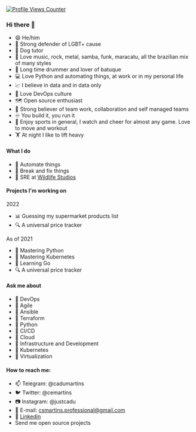 [![Profile Views Counter](https://komarev.com/ghpvc/?username=biancarosa&color=blueviolet)](https://github.com/antonkomarev/github-profile-views-counter)

### Hi there 👋
- 😄 He/him
- 🌈 Strong defender of LGBT+ cause
- 🐶 Dog tutor
- 🎼 Love music, rock, metal, samba, funk, maracatu, all the brazilian mix of many styles
- 🥁 Long time drummer and lover of batuque
- 💻 Love Python and automating things, at work or in my personal life
- 📈 I believe in data and in data only
- 🧠 Love DevOps culture
- 🗺️ Open source enthusiast
- 🏅 Strong believer of team work, collaboration and self managed teams
- ♾️ You build it, you run it
- 🏃 Enjoy sports in general, I watch and cheer for almost any game. Love to move and workout
- 🏋️ At night I like to lift heavy

#### What I do
- 🤖 Automate things
- 🔨 Break and fix things
- 👷 SRE at [Wildlife Studios](https://wildlifestudios.com/)

#### Projects I'm working on

2022
- 📊 Guessing my supermarket products list
- 🔍 A universal price tracker

As of 2021
- 📝 Mastering Python
- 📝 Mastering Kubernetes
- 📝 Learning Go
- 🔍 A universal price tracker

#### Ask me about
- 💬 DevOps
- 💬 Agile
- 💬 Ansible
- 💬 Terraform
- 💬 Python
- 💬 CI/CD
- 💬 Cloud
- 💬 Infrastructure and Development
- 💬 Kubernetes
- 💬 Virtualization

#### How to reach me:
- 📫 Telegram: @cadumartins
- 🐦 Twitter: @cemartins
- 📷 Instagram: @justcadu
- 📧 E-mail: csmartins.professional@gmail.com
- 💼 [Linkedin](https://www.linkedin.com/in/carlos-martins-183b5996/?locale=en_US)
- Send me open source projects
